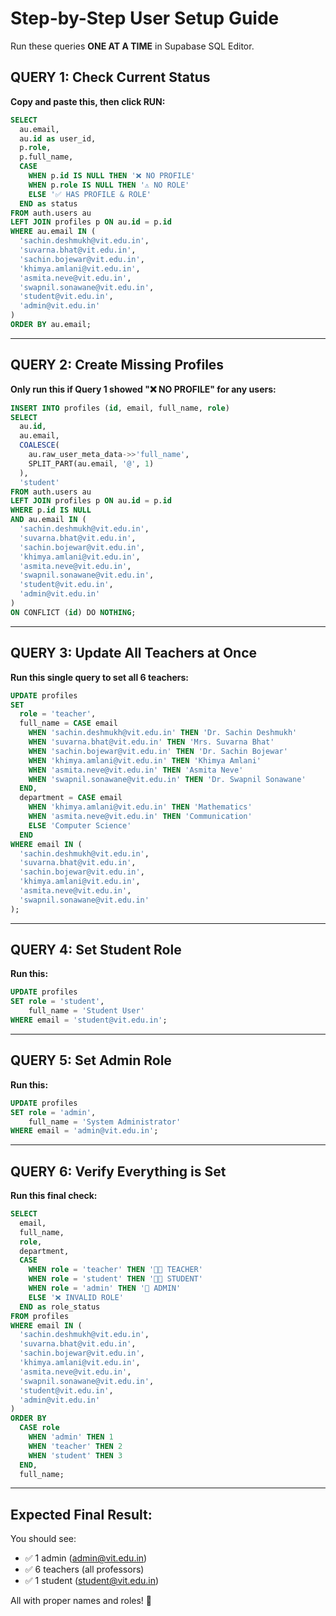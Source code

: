 # Step-by-Step User Setup Guide

Run these queries **ONE AT A TIME** in Supabase SQL Editor.

## QUERY 1: Check Current Status
**Copy and paste this, then click RUN:**

```sql
SELECT 
  au.email,
  au.id as user_id,
  p.role,
  p.full_name,
  CASE 
    WHEN p.id IS NULL THEN '❌ NO PROFILE'
    WHEN p.role IS NULL THEN '⚠️ NO ROLE'
    ELSE '✅ HAS PROFILE & ROLE'
  END as status
FROM auth.users au
LEFT JOIN profiles p ON au.id = p.id
WHERE au.email IN (
  'sachin.deshmukh@vit.edu.in',
  'suvarna.bhat@vit.edu.in',
  'sachin.bojewar@vit.edu.in',
  'khimya.amlani@vit.edu.in',
  'asmita.neve@vit.edu.in',
  'swapnil.sonawane@vit.edu.in',
  'student@vit.edu.in',
  'admin@vit.edu.in'
)
ORDER BY au.email;
```

---

## QUERY 2: Create Missing Profiles
**Only run this if Query 1 showed "❌ NO PROFILE" for any users:**

```sql
INSERT INTO profiles (id, email, full_name, role)
SELECT 
  au.id,
  au.email,
  COALESCE(
    au.raw_user_meta_data->>'full_name',
    SPLIT_PART(au.email, '@', 1)
  ),
  'student'
FROM auth.users au
LEFT JOIN profiles p ON au.id = p.id
WHERE p.id IS NULL
AND au.email IN (
  'sachin.deshmukh@vit.edu.in',
  'suvarna.bhat@vit.edu.in',
  'sachin.bojewar@vit.edu.in',
  'khimya.amlani@vit.edu.in',
  'asmita.neve@vit.edu.in',
  'swapnil.sonawane@vit.edu.in',
  'student@vit.edu.in',
  'admin@vit.edu.in'
)
ON CONFLICT (id) DO NOTHING;
```

---

## QUERY 3: Update All Teachers at Once
**Run this single query to set all 6 teachers:**

```sql
UPDATE profiles 
SET 
  role = 'teacher',
  full_name = CASE email
    WHEN 'sachin.deshmukh@vit.edu.in' THEN 'Dr. Sachin Deshmukh'
    WHEN 'suvarna.bhat@vit.edu.in' THEN 'Mrs. Suvarna Bhat'
    WHEN 'sachin.bojewar@vit.edu.in' THEN 'Dr. Sachin Bojewar'
    WHEN 'khimya.amlani@vit.edu.in' THEN 'Khimya Amlani'
    WHEN 'asmita.neve@vit.edu.in' THEN 'Asmita Neve'
    WHEN 'swapnil.sonawane@vit.edu.in' THEN 'Dr. Swapnil Sonawane'
  END,
  department = CASE email
    WHEN 'khimya.amlani@vit.edu.in' THEN 'Mathematics'
    WHEN 'asmita.neve@vit.edu.in' THEN 'Communication'
    ELSE 'Computer Science'
  END
WHERE email IN (
  'sachin.deshmukh@vit.edu.in',
  'suvarna.bhat@vit.edu.in',
  'sachin.bojewar@vit.edu.in',
  'khimya.amlani@vit.edu.in',
  'asmita.neve@vit.edu.in',
  'swapnil.sonawane@vit.edu.in'
);
```

---

## QUERY 4: Set Student Role
**Run this:**

```sql
UPDATE profiles 
SET role = 'student', 
    full_name = 'Student User'
WHERE email = 'student@vit.edu.in';
```

---

## QUERY 5: Set Admin Role
**Run this:**

```sql
UPDATE profiles 
SET role = 'admin', 
    full_name = 'System Administrator'
WHERE email = 'admin@vit.edu.in';
```

---

## QUERY 6: Verify Everything is Set
**Run this final check:**

```sql
SELECT 
  email,
  full_name,
  role,
  department,
  CASE 
    WHEN role = 'teacher' THEN '👨‍🏫 TEACHER'
    WHEN role = 'student' THEN '👨‍🎓 STUDENT'
    WHEN role = 'admin' THEN '👑 ADMIN'
    ELSE '❌ INVALID ROLE'
  END as role_status
FROM profiles
WHERE email IN (
  'sachin.deshmukh@vit.edu.in',
  'suvarna.bhat@vit.edu.in',
  'sachin.bojewar@vit.edu.in',
  'khimya.amlani@vit.edu.in',
  'asmita.neve@vit.edu.in',
  'swapnil.sonawane@vit.edu.in',
  'student@vit.edu.in',
  'admin@vit.edu.in'
)
ORDER BY 
  CASE role
    WHEN 'admin' THEN 1
    WHEN 'teacher' THEN 2
    WHEN 'student' THEN 3
  END,
  full_name;
```

---

## Expected Final Result:
You should see:
- ✅ 1 admin (admin@vit.edu.in)
- ✅ 6 teachers (all professors)
- ✅ 1 student (student@vit.edu.in)

All with proper names and roles! 🎉
